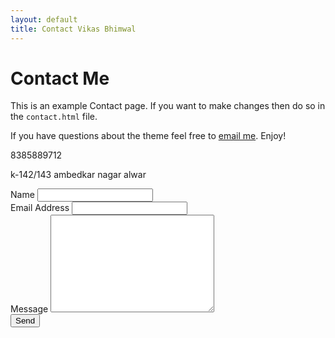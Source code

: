 ```yaml
---
layout: default
title: Contact Vikas Bhimwal
---
```


<div id="contact">
  <h1 class="pageTitle">Contact Me</h1>
  <div class="contactContent">
    <p class="intro">This is an example Contact page. If you want to make changes then do so in the <code>contact.html</code> file.</p>
    <p>If you have questions about the theme feel free to <a href="mailto:vkbhimwal@gmail.com">email me</a>. Enjoy!</p>
    <p>8385889712</p>
    <p>k-142/143 ambedkar nagar alwar</p>
  </div>
  <form action="http://formspree.io/vkbhimwal@gmail.com" method="POST">
    <label for="name">Name</label>
    <input type="text" id="name" name="name" class="full-width"><br>
    <label for="email">Email Address</label>
    <input type="email" id="email" name="_replyto" class="full-width"><br>
    <label for="message">Message</label>
    <textarea name="message" id="message" cols="30" rows="10" class="full-width"></textarea><br>
    <input type="submit" value="Send" class="button">
  </form>
</div>
